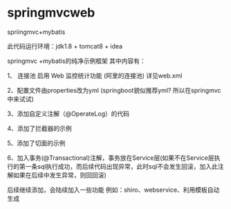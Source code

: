 # springmvcweb
spriingmvc+mybatis

此代码运行环境：jdk1.8 + tomcat8 +  idea

springmvc +mybatis的纯净示例框架
其中内容有：

1、 连接池 启用 Web 监控统计功能 (阿里的连接池) 详见web.xml

2、配置文件由properties改为yml  (springboot貌似推荐yml? 所以在springmvc中来试试)

3、添加自定义注解（@OperateLog）的代码

4、添加了拦截器的示例

5、添加了切面的示例

6、加入事务(@Transactional)注解，事务放在Service层(如果不在Service层执行的第一条sql执行成功，而后续代码出现异常，此时sql不会发生回滚，加入此注解如果在后续中发生异常，则回回滚)


后续继续添加，会陆续加入一些功能
例如：shiro、webservice、利用模板自动生成

